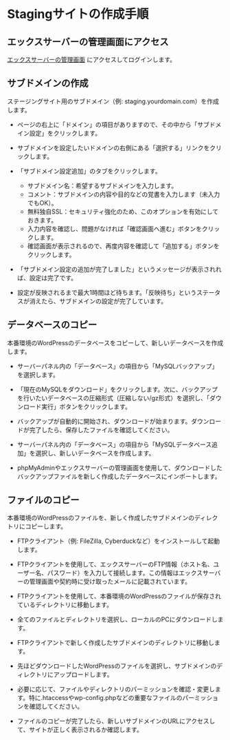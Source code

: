 # Stagingサイトの作成手順

## エックスサーバーの管理画面にアクセス
[エックスサーバーの管理画面](https://secure.xserver.ne.jp/xapanel/login/xserver/server/)
にアクセスしてログインします。

## サブドメインの作成
ステージングサイト用のサブドメイン（例: staging.yourdomain.com）を作成します。

- ページの右上に「ドメイン」の項目がありますので、その中から「サブドメイン設定」をクリックします。  

- サブドメインを設定したいドメインの右側にある「選択する」リンクをクリックします。  

- 「サブドメイン設定追加」のタブをクリックします。  

  - サブドメイン名：希望するサブドメインを入力します。  
  - コメント：サブドメインの内容や目的などの覚書を入力します（未入力でもOK）。  
  - 無料独自SSL：セキュリティ強化のため、このオプションを有効にしておきます。  
  - 入力内容を確認し、問題がなければ「確認画面へ進む」ボタンをクリックします。  
  - 確認画面が表示されるので、再度内容を確認して「追加する」ボタンをクリックします。  

- 「サブドメイン設定の追加が完了しました」というメッセージが表示されれば、設定は完了です。  

- 設定が反映されるまで最大1時間ほど待ちます。「反映待ち」というステータスが消えたら、サブドメインの設定が完了しています。  

## データベースのコピー
本番環境のWordPressのデータベースをコピーして、新しいデータベースを作成します。

- サーバーパネル内の「データベース」の項目から「MySQLバックアップ」を選択します。

- 「現在のMySQLをダウンロード」をクリックします。次に、バックアップを行いたいデータベースの圧縮形式（圧縮しない/gz形式）を選択し、「ダウンロード実行」ボタンをクリックします。

- バックアップが自動的に開始され、ダウンロードが始まります。ダウンロードが完了したら、保存したファイルを確認してください。

- サーバーパネル内の「データベース」の項目から「MySQLデータベース追加」を選択し、新しいデータベースを作成します。

- phpMyAdminやエックスサーバーの管理画面を使用して、ダウンロードしたバックアップファイルを新しく作成したデータベースにインポートします。

## ファイルのコピー
本番環境のWordPressのファイルを、新しく作成したサブドメインのディレクトリにコピーします。

- FTPクライアント（例: FileZilla, Cyberduckなど）をインストールして起動します。

- FTPクライアントを使用して、エックスサーバーのFTP情報（ホスト名、ユーザー名、パスワード）を入力して接続します。この情報はエックスサーバーの管理画面や契約時に受け取ったメールに記載されています。

- FTPクライアントを使用して、本番環境のWordPressのファイルが保存されているディレクトリに移動します。

- 全てのファイルとディレクトリを選択し、ローカルのPCにダウンロードします。

- FTPクライアントで新しく作成したサブドメインのディレクトリに移動します。

- 先ほどダウンロードしたWordPressのファイルを選択し、サブドメインのディレクトリにアップロードします。

- 必要に応じて、ファイルやディレクトリのパーミッションを確認・変更します。特に.htaccessやwp-config.phpなどの重要なファイルのパーミッションを確認してください。

- ファイルのコピーが完了したら、新しいサブドメインのURLにアクセスして、サイトが正しく表示されるか確認します。
